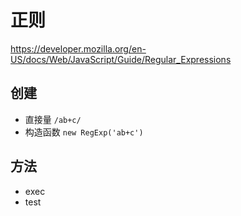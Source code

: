 # 正则

<https://developer.mozilla.org/en-US/docs/Web/JavaScript/Guide/Regular_Expressions>

## 创建

* 直接量 `/ab+c/`
* 构造函数 `new RegExp('ab+c')`

## 方法

* exec
* test
